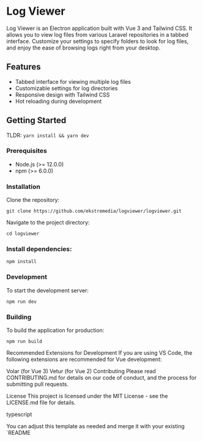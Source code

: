 # Log Viewer

Log Viewer is an Electron application built with Vue 3 and Tailwind CSS. It allows you to view log files from various Laravel repositories in a tabbed interface. Customize your settings to specify folders to look for log files, and enjoy the ease of browsing logs right from your desktop.

## Features

- Tabbed interface for viewing multiple log files
- Customizable settings for log directories
- Responsive design with Tailwind CSS
- Hot reloading during development

## Getting Started

TLDR: `yarn install && yarn dev`

### Prerequisites

- Node.js (>= 12.0.0)
- npm (>= 6.0.0)

### Installation

Clone the repository:

    git clone https://github.com/ekstremedia/logviewer/logviewer.git

Navigate to the project directory:

    cd logviewer

### Install dependencies:

    npm install

### Development
To start the development server:

    npm run dev

### Building
To build the application for production:

    npm run build

Recommended Extensions for Development
If you are using VS Code, the following extensions are recommended for Vue development:

Volar (for Vue 3)
Vetur (for Vue 2)
Contributing
Please read CONTRIBUTING.md for details on our code of conduct, and the process for submitting pull requests.

License
This project is licensed under the MIT License - see the LICENSE.md file for details.

typescript


You can adjust this template as needed and merge it with your existing `README